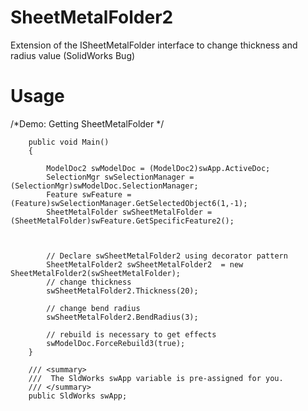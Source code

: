 # SheetMetalFolder2

Extension of the ISheetMetalFolder interface to change thickness and radius value (SolidWorks Bug)



# Usage

 /*Demo: Getting SheetMetalFolder */  

        public void Main()
        {
          
            ModelDoc2 swModelDoc = (ModelDoc2)swApp.ActiveDoc;
            SelectionMgr swSelectionManager = (SelectionMgr)swModelDoc.SelectionManager;
            Feature swFeature = (Feature)swSelectionManager.GetSelectedObject6(1,-1);
            SheetMetalFolder swSheetMetalFolder = (SheetMetalFolder)swFeature.GetSpecificFeature2();



            // Declare swSheetMetalFolder2 using decorator pattern
            SheetMetalFolder2 swSheetMetalFolder2  = new SheetMetalFolder2(swSheetMetalFolder);
            // change thickness 
            swSheetMetalFolder2.Thickness(20);

            // change bend radius
            swSheetMetalFolder2.BendRadius(3);

            // rebuild is necessary to get effects
            swModelDoc.ForceRebuild3(true);
        }

        /// <summary>
        ///  The SldWorks swApp variable is pre-assigned for you.
        /// </summary>
        public SldWorks swApp;
